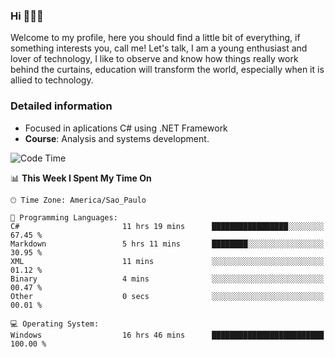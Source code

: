 


### Hi 🙋🏽‍♂️

Welcome to my profile, here you should find a little bit of everything, if something interests you, call me! Let's talk,
I am a young enthusiast and lover of technology, I like to observe and know how things really work behind the curtains, 
education will transform the world, especially when it is allied to technology.

### Detailed information
* Focused in aplications C# using .NET Framework
* **Course**: Analysis and systems development.

<!--START_SECTION:waka-->
![Code Time](http://img.shields.io/badge/Code%20Time-636%20hrs%209%20mins-blue)

📊 **This Week I Spent My Time On** 

```text
🕑︎ Time Zone: America/Sao_Paulo

💬 Programming Languages: 
C#                       11 hrs 19 mins      █████████████████░░░░░░░░   67.45 % 
Markdown                 5 hrs 11 mins       ████████░░░░░░░░░░░░░░░░░   30.95 % 
XML                      11 mins             ░░░░░░░░░░░░░░░░░░░░░░░░░   01.12 % 
Binary                   4 mins              ░░░░░░░░░░░░░░░░░░░░░░░░░   00.47 % 
Other                    0 secs              ░░░░░░░░░░░░░░░░░░░░░░░░░   00.01 % 

💻 Operating System: 
Windows                  16 hrs 46 mins      █████████████████████████   100.00 % 
```


<!--END_SECTION:waka-->


